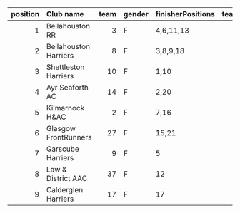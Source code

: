 |   position | Club name             |   team | gender   | finisherPositions   |   teamPoints |   penaltyPoints |   totalPoints |   totalFinishers | Website                                    |
|-----------:|:----------------------|-------:|:---------|:--------------------|-------------:|----------------:|--------------:|-----------------:|:-------------------------------------------|
|          1 | Bellahouston RR       |      3 | F        | 4,6,11,13           |           34 |               0 |            34 |                6 | https://www.bellahoustonroadrunners.co.uk/ |
|          2 | Bellahouston Harriers |      8 | F        | 3,8,9,18            |           38 |               0 |            38 |                5 | http://www.bellahoustonharriers.co.uk/     |
|          3 | Shettleston Harriers  |     10 | F        | 1,10                |           11 |              64 |            75 |                2 | http://shettlestonharriers.org.uk/         |
|          4 | Ayr Seaforth AC       |     14 | F        | 2,20                |           22 |              64 |            86 |                2 | https://www.ayrseaforth.co.uk/             |
|          5 | Kilmarnock H&AC       |      2 | F        | 7,16                |           23 |              64 |            87 |                2 | http://www.kilmarnockharriers.com/         |
|          6 | Glasgow FrontRunners  |     27 | F        | 15,21               |           36 |              64 |           100 |                2 | https://www.glasgowfrontrunners.org/       |
|          7 | Garscube Harriers     |      9 | F        | 5                   |            5 |              96 |           101 |                1 | https://www.garscubeharriers.org.uk/       |
|          8 | Law & District AAC    |     37 | F        | 12                  |           12 |              96 |           108 |                1 | http://www.lawaac.co.uk/                   |
|          9 | Calderglen Harriers   |     17 | F        | 17                  |           17 |              96 |           113 |                1 | http://www.calderglenharriers.org.uk/      |